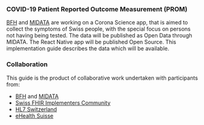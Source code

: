### COVID-19 Patient Reported Outcome Measurement (PROM)

[BFH](https://www.i4mi.bfh.ch) and [MIDATA](https://www.midata.coop/en/home/) are working on a Corona Science app, that is aimed to collect the symptoms of Swiss people, with the special focus on persons not having being tested. The data will be published as Open Data through MIDATA. The React Native app will be published Open Source. This implementation guide describes the data which will be available.

### Collaboration
This guide is the product of collaborative work undertaken with participants from:

* [BFH](https://www.i4mi.bfh.ch) and [MIDATA](https://www.midata.coop/en/home/)
* [Swiss FHIR Implementers Community](https://www.fhir.ch)
* [HL7 Switzerland](https://www.hl7.ch)
* [eHealth Suisse](https://www.e-health-suisse.ch/startseite.html)